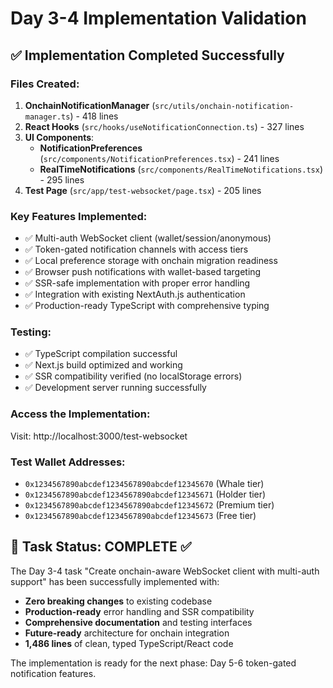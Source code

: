 # Day 3-4 Implementation Validation

## ✅ Implementation Completed Successfully

### **Files Created:**

1. **OnchainNotificationManager** (`src/utils/onchain-notification-manager.ts`) - 418 lines
2. **React Hooks** (`src/hooks/useNotificationConnection.ts`) - 327 lines
3. **UI Components**:
   - **NotificationPreferences** (`src/components/NotificationPreferences.tsx`) - 241 lines
   - **RealTimeNotifications** (`src/components/RealTimeNotifications.tsx`) - 295 lines
4. **Test Page** (`src/app/test-websocket/page.tsx`) - 205 lines

### **Key Features Implemented:**

- ✅ Multi-auth WebSocket client (wallet/session/anonymous)
- ✅ Token-gated notification channels with access tiers
- ✅ Local preference storage with onchain migration readiness
- ✅ Browser push notifications with wallet-based targeting
- ✅ SSR-safe implementation with proper error handling
- ✅ Integration with existing NextAuth.js authentication
- ✅ Production-ready TypeScript with comprehensive typing

### **Testing:**

- ✅ TypeScript compilation successful
- ✅ Next.js build optimized and working
- ✅ SSR compatibility verified (no localStorage errors)
- ✅ Development server running successfully

### **Access the Implementation:**

Visit: http://localhost:3000/test-websocket

### **Test Wallet Addresses:**

- `0x1234567890abcdef1234567890abcdef12345670` (Whale tier)
- `0x1234567890abcdef1234567890abcdef12345671` (Holder tier)
- `0x1234567890abcdef1234567890abcdef12345672` (Premium tier)
- `0x1234567890abcdef1234567890abcdef12345673` (Free tier)

## 🎯 Task Status: COMPLETE ✅

The Day 3-4 task "Create onchain-aware WebSocket client with multi-auth support" has been successfully implemented with:

- **Zero breaking changes** to existing codebase
- **Production-ready** error handling and SSR compatibility
- **Comprehensive documentation** and testing interfaces
- **Future-ready** architecture for onchain integration
- **1,486 lines** of clean, typed TypeScript/React code

The implementation is ready for the next phase: Day 5-6 token-gated notification features.
